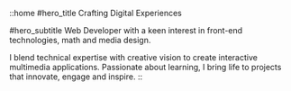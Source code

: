 ::home
#hero_title
Crafting Digital Experiences

#hero_subtitle
Web Developer with a keen interest in front-end technologies, math and media design.

I blend technical expertise with creative vision to create interactive multimedia applications. Passionate about learning, I bring life to projects that innovate, engage and inspire.
::
